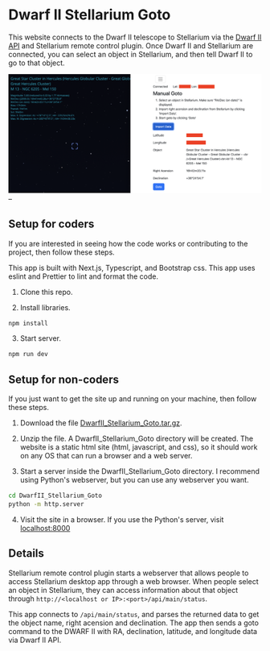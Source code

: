 # Dwarf II Stellarium Goto

This website connects to the Dwarf II telescope to Stellarium via the [Dwarf II API](https://hj433clxpv.feishu.cn/docx/MiRidJmKOobM2SxZRVGcPCVknQg) and Stellarium remote control plugin. Once Dwarf II and Stellarium are connected, you can select an object in Stellarium, and then tell Dwarf II to go to that object.

![screenshot of Stellarium and app](images/ScreenShot.png) –

## Setup for coders

If you are interested in seeing how the code works or contributing to the project, then follow these steps.

This app is built with Next.js, Typescript, and Bootstrap css. This app uses eslint and Prettier to lint and format the code.

1. Clone this repo.

2. Install libraries.

```bash
npm install
```

3. Start server.

```bash
npm run dev
```

## Setup for non-coders

If you just want to get the site up and running on your machine, then follow these steps.

1. Download the file [DwarfII_Stellarium_Goto.tar.gz](https://github.com/stevejcl/dwarfii-stellarium-goto/releases/tag/v0.1.3-beta).

2. Unzip the file. A DwarfII_Stellarium_Goto directory will be created. The website is a static html site (html, javascript, and css), so it should work on any OS that can run a browser and a web server.

3. Start a server inside the DwarfII_Stellarium_Goto directory. I recommend using Python's webserver, but you can use any webserver you want.

```bash
cd DwarfII_Stellarium_Goto
python -m http.server
```

4. Visit the site in a browser. If you use the Python's server, visit [localhost:8000](http://localhost:8000/)

## Details

Stellarium remote control plugin starts a webserver that allows people to access Stellarium desktop app through a web browser. When people select an object in Stellarium, they can access information about that object through `http://<localhost or IP>:<port>/api/main/status`.

This app connects to `/api/main/status`, and parses the returned data to get the object name, right acension and declination. The app then sends a goto command to the DWARF II with RA, declination, latitude, and longitude data via Dwarf II API.
